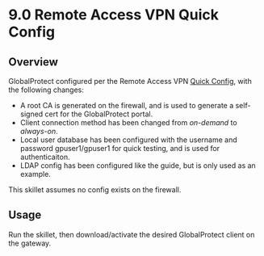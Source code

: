# 9.0 Remote Access VPN Quick Config

## Overview

GlobalProtect configured per the Remote Access VPN [Quick Config](https://docs.paloaltonetworks.com/globalprotect/9-0/globalprotect-admin/globalprotect-quick-configs/remote-access-vpn-authentication-profile.html#idedc68ee0-d39f-4d91-bcae-5409f57c4071),
with the following changes:

- A root CA is generated on the firewall, and is used to generate a self-signed cert for the GlobalProtect portal.
- Client connection method has been changed from *on-demand* to *always-on*.
- Local user database has been configured with the username and password gpuser1/gpuser1 for quick testing, and is
  used for authenticaiton.
- LDAP config has been configured like the guide, but is only used as an example.

This skillet assumes no config exists on the firewall.

## Usage

Run the skillet, then download/activate the desired GlobalProtect client on the gateway.